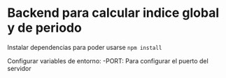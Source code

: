 # Backend para calcular indice global y de periodo

Instalar dependencias para poder usarse ```npm install```

Configurar variables de entorno:
-PORT: Para configurar el puerto del servidor
